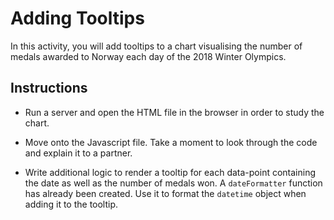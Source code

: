 # Adding Tooltips

In this activity, you will add tooltips to a chart visualising the number of medals awarded to Norway each day of the 2018 Winter Olympics.

## Instructions

* Run a server and open the HTML file in the browser in order to study the chart.

* Move onto the Javascript file. Take a moment to look through the code and explain it to a partner.

* Write additional logic to render a tooltip for each data-point containing the date as well as the number of medals won. A `dateFormatter` function has already been created. Use it to format the `datetime` object when adding it to the tooltip.
